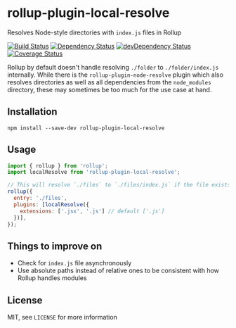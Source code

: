 # rollup-plugin-local-resolve
Resolves Node-style directories with `index.js` files in Rollup

[![Build Status](https://travis-ci.org/frostney/rollup-plugin-local-resolve.svg?branch=master)](https://travis-ci.org/frostney/rollup-plugin-local-resolve) [![Dependency Status](https://david-dm.org/frostney/rollup-plugin-local-resolve.svg)](https://david-dm.org/frostney/rollup-plugin-local-resolve) [![devDependency Status](https://david-dm.org/frostney/rollup-plugin-local-resolve/dev-status.svg)](https://david-dm.org/frostney/rollup-plugin-local-resolve#info=devDependencies) [![Coverage Status](https://coveralls.io/repos/github/frostney/rollup-plugin-local-resolve/badge.svg?branch=master)](https://coveralls.io/github/frostney/rollup-plugin-local-resolve?branch=master)

Rollup by default doesn't handle resolving `./folder` to `./folder/index.js` internally. While there is the `rollup-plugin-node-resolve` plugin which also resolves directories as well as all dependencies from the `node_modules` directory, these may sometimes be too much for the use case at hand.

## Installation
```
npm install --save-dev rollup-plugin-local-resolve
```

## Usage
```javascript
import { rollup } from 'rollup';
import localResolve from 'rollup-plugin-local-resolve';

// This will resolve `./files` to `./files/index.js` if the file exists
rollup({
  entry: './files',
  plugins: [localResolve({
    extensions: ['.jsx', '.js'] // default ['.js']
  })],
});
```

## Things to improve on
- Check for `index.js` file asynchronously
- Use absolute paths instead of relative ones to be consistent with how Rollup handles modules

## License
MIT, see `LICENSE` for more information
